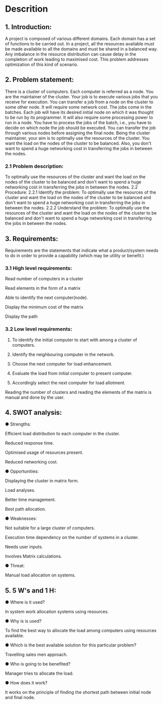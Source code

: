 # Descrition

## 1.  Introduction:
A project is composed of various different domains. Each domain has a set of functions to be carried out. In a project, all the resources available must be made available to all the domains and must be shared in a balanced way. Any imbalance in the resource distribution can cause delay in the completion of work leading to maximised cost. This problem addresses optimization of this kind of scenario.
 
 
## 2.  Problem statement:
There is a cluster of computers. Each computer is referred as a  	node. You are the maintainer of the cluster. Your job is to execute various jobs that you receive for execution. You can transfer a job from a node on the cluster to some other node. It will require some network cost.
The jobs come in the batches. Each job will have its desired initial node on which it was thought to be run by its programmer. It will also require some processing power to run in a node. You have to process the jobs of the batch, i.e., you have to decide on which node the job should be executed. You can transfer the job through various nodes before assigning the final node.
Being the cluster maintainer, your aim is to optimally use the resources of the cluster. You want the load on the nodes of the cluster to be balanced. Also, you don't want to spend a huge networking cost in transferring the jobs in between the nodes.
 


### 2.1                Problem description:
To optimally use the resources of the cluster and want the load on the nodes of the cluster to be balanced and don't want to spend a huge networking cost in transferring the jobs in between the nodes.
          2.2          Procedure:
         2.2.1 Identify the problem:
To optimally use the resources of the cluster and want the load on the nodes of the cluster to be balanced and don't want to spend a huge networking cost in transferring the jobs in between the nodes.
         2.2.2 Understand the problem:
To optimally use the resources of the cluster and want the load on the nodes of the cluster to be balanced and don't want to spend a huge networking cost in transferring the jobs in between the nodes.
 
## 3.  Requirements:
Requirements are the statements that indicate what a product/system needs to do in order to provide a capability (which may be utility or benefit.) 
 



### 3.1          High level requirements:

Read number of computers in a cluster

Read elements in the form of a matrix

Able to identify the next computer(node).

Display the minimum cost of the matrix

Display the path 
 
### 3.2          Low level requirements:

1) To identify the initial computer to start with among a cluster of computers.

2) Identify the neighbouring computer in the network.

3) Choose the next computer for load enhancement.

4) Evaluate the load from initial computer to present computer.

5) Accordingly select the next computer for load allotment.

Reading the number of clusters and reading the elements of the matrix is manual and done by the user.
 
## 4.  SWOT analysis:

●	Strengths: 

Efficient load distribution to each computer in the cluster.

Reduced response time.

Optimised usage of resources present.

Reduced networking cost.


●	Opportunities:

Displaying the cluster in matrix form.

Load analyses.

Better time management.

Best path allocation.


●	     Weaknesses:

Not suitable for a large cluster of computers.

Execution time dependency on the number of systems in a cluster.

Needs user inputs.

Involves Matrix calculations.

●	    Threat:

Manual load allocation on systems.
 
## 5.  5 W's and 1 H:

●	Where is it used?

In system work allocation systems using resources.

● Why is is used?

To find the best way to allocate the load among computers using resources available.

● Which is the best available solution for this particular problem?

Travelling sales men approach.

●	Who is going to be benefited?

Manager tries to allocate the load.

● How does it work?

It works on the principle of finding the shortest path between initial node and final node.

